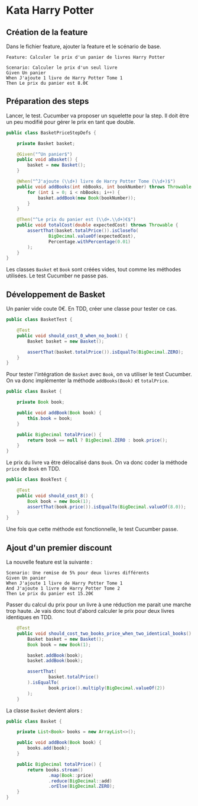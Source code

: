 # Kata Harry Potter

## Création de la feature
Dans le fichier feature, ajouter la feature et le scénario de base.

```
Feature: Calculer le prix d'un panier de livres Harry Potter

Scenario: Calculer le prix d'un seul livre
Given Un panier
When J'ajoute 1 livre de Harry Potter Tome 1
Then Le prix du panier est 8.0€

```

## Préparation des steps
Lancer, le test. Cucumber va proposer un squelette pour la step. Il doit être un peu modifié pour gérer le prix en tant que double.

```java
public class BasketPriceStepDefs {

    private Basket basket;

    @Given("^Un panier$")
    public void aBasket() {
        basket = new Basket();
    }

    @When("^J'ajoute (\\d+) livre de Harry Potter Tome (\\d+)$")
    public void addBooks(int nbBooks, int bookNumber) throws Throwable {
        for (int i = 0; i < nbBooks; i++) {
            basket.addBook(new Book(bookNumber));
        }
    }

    @Then("^Le prix du panier est (\\d+.\\d+)€$")
    public void totalCost(double expectedCost) throws Throwable {
        assertThat(basket.totalPrice()).isCloseTo(
                BigDecimal.valueOf(expectedCost),
                Percentage.withPercentage(0.01)
        );
    }
}
```

Les classes `Basket` et `Book` sont créées vides, tout comme les méthodes utilisées. Le test Cucumber ne passe pas.

## Développement de Basket
Un panier vide coute 0€.
En TDD, créer une classe pour tester ce cas.

```java
public class BasketTest {

    @Test
    public void should_cost_0_when_no_book() {
        Basket basket = new Basket();

        assertThat(basket.totalPrice()).isEqualTo(BigDecimal.ZERO);
    }
}
```

Pour tester l'intégration de `Basket` avec `Book`, on va utiliser le test Cucumber. On va donc implémenter la méthode `addBooks(Book)` et `totalPrice`.

```java
public class Basket {

    private Book book;

    public void addBook(Book book) {
        this.book = book;
    }

    public BigDecimal totalPrice() {
        return book == null ? BigDecimal.ZERO : book.price();
    }
}
```
Le prix du livre va être délocalisé dans `Book`. On va donc coder la méthode `price` de `Book` en TDD.

```java
public class BookTest {

    @Test
    public void should_cost_8() {
        Book book = new Book(1);
        assertThat(book.price()).isEqualTo(BigDecimal.valueOf(8.0));
    }
}
```

Une fois que cette méthode est fonctionnelle, le test Cucumber passe.

## Ajout d'un premier discount

La nouvelle feature est la suivante :
```
Scenario: Une remise de 5% pour deux livres différents
Given Un panier
When J'ajoute 1 livre de Harry Potter Tome 1
And J'ajoute 1 livre de Harry Potter Tome 2
Then Le prix du panier est 15.20€
```

Passer du calcul du prix pour un livre à une réduction me parait une marche trop haute. Je vais donc tout d'abord calculer le prix pour deux livres identiques en TDD.

```java
    @Test
    public void should_cost_two_books_price_when_two_identical_books() {
        Basket basket = new Basket();
        Book book = new Book(1);

        basket.addBook(book);
        basket.addBook(book);

        assertThat(
                basket.totalPrice()
        ).isEqualTo(
                book.price().multiply(BigDecimal.valueOf(2))
        );
    }
```

La classe `Basket` devient alors :

```java
public class Basket {

    private List<Book> books = new ArrayList<>();

    public void addBook(Book book) {
        books.add(book);
    }

    public BigDecimal totalPrice() {
        return books.stream()
                .map(Book::price)
                .reduce(BigDecimal::add)
                .orElse(BigDecimal.ZERO);
    }
}
```
